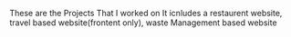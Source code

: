 These are  the Projects That I worked on It icnludes a restaurent website, travel based website(frontent only), waste Management based website
